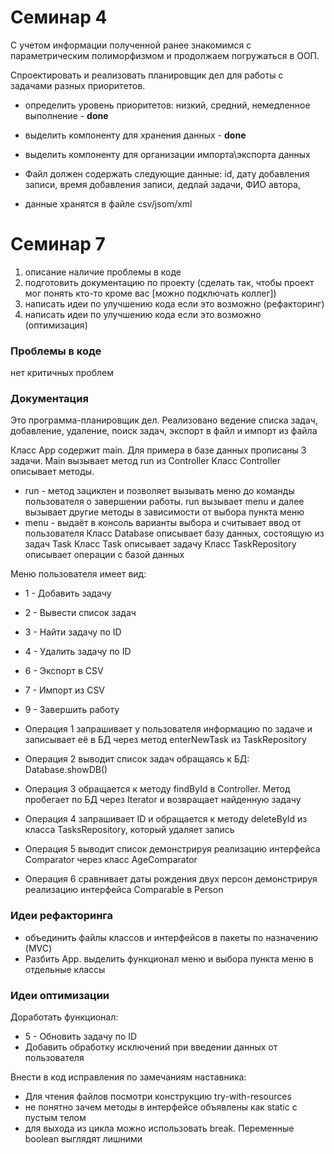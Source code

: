 # Семинар 4
С учетом информации полученной ранее знакомимся с параметрическим полиморфизмом и продолжаем погружаться в ООП.

Спроектировать и реализовать планировщик дел для работы с задачами разных приоритетов.


- определить уровень приоритетов: низкий, средний, немедленное выполнение - **done**

- выделить компоненту для хранения данных - **done**
- выделить компоненту для организации импорта\экспорта данных
- Файл должен содержать следующие данные: id, дату добавления записи, время добавления записи, дедлай задачи, ФИО автора,
- данные хранятся в файле csv/jsom/xml


# Семинар 7
1) описание наличие проблемы в коде
2) подготовить документацию по проекту (сделать так, чтобы проект мог понять кто-то кроме вас [можно подключать коллег])
3) написать идеи по улучшению кода если это возможно (рефакторинг)
4) написать идеи по улучшению кода если это возможно (оптимизация)

### Проблемы в коде
нет критичных проблем
### Документация

Это программа-планировщик дел. Реализовано ведение списка задач, добавление, удаление, поиск задач, экспорт в файл и импорт из файла 

Класс App содержит main. Для примера в базе данных прописаны 3 задачи. Main вызывает метод run из Controller
Класс Сontroller описывает методы. 
- run - метод зациклен и позволяет вызывать меню до команды пользователя о завершении работы. run вызывает menu и далее вызывает другие методы в зависимости от выбора пункта меню
- menu - выдаёт в консоль варианты выбора и считывает ввод от пользователя 
Класс Database описывает базу данных, состоящую из задач Task
Класс Task описывает задачу
Класс TaskRepository описывает операции с базой данных


Меню пользователя имеет вид:

- 1 - Добавить задачу
- 2 - Вывести список задач
- 3 - Найти задачу по ID
- 4 - Удалить задачу по ID
- 6 - Экспорт в CSV
- 7 - Импорт из CSV
- 9 - Завершить работу

- Операция 1 запрашивает у пользователя информацию по задаче и записывает её в БД через метод enterNewTask из TaskRepository
- Операция 2 выводит список задач обращаясь к БД:  Database.showDB()
- Операция 3 обращается к методу findById в Controller. Метод пробегает по БД через Iterator и возвращает найденную задачу
- Операция 4 запрашивает ID и обращается к методу deleteById из класса TasksRepository, который удаляет запись 
- Операция 5 выводит список демонстрируя реализацию интерфейса Comparator через класс AgeComparator
- Операция 6 сравнивает даты рождения двух персон демонстрируя реализацию интерфейса Comparable в Person

### Идеи рефакторинга
- объединить файлы классов и интерфейсов в пакеты по назначению (MVC)
- Разбить App. выделить функционал меню и выбора пункта меню в отдельные классы

### Идеи оптимизации
Доработать функционал:
* 5 - Обновить задачу по ID
* Добавить обработку исключений при введении данных от пользователя 

Внести в код исправления по замечаниям наставника:
* Для чтения файлов посмотри конструкцию try-with-resources
* не понятно зачем методы в интерфейсе объявлены как static с пустым телом
* для выхода из цикла можно использовать break. Переменные boolean выглядят лишними
